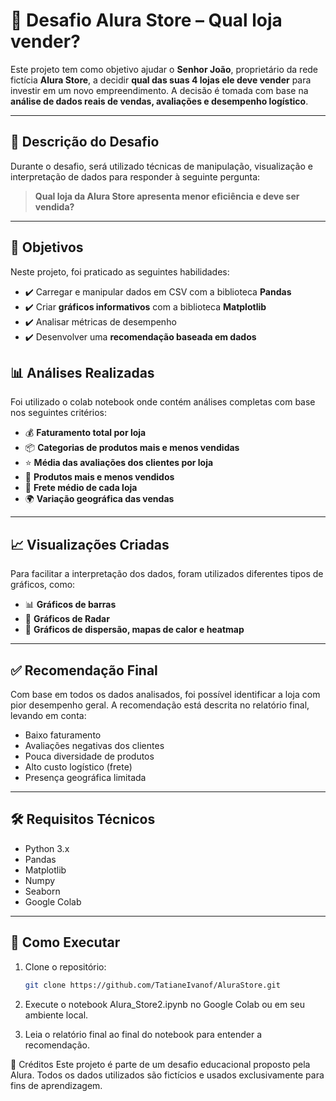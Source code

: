 # 🏪 Desafio Alura Store – Qual loja vender?

Este projeto tem como objetivo ajudar o **Senhor João**, proprietário da rede fictícia **Alura Store**, a decidir **qual das suas 4 lojas ele deve vender** para investir em um novo empreendimento. A decisão é tomada com base na **análise de dados reais de vendas, avaliações e desempenho logístico**.

---
## 📌 Descrição do Desafio

Durante o desafio, será utilizado técnicas de manipulação, visualização e interpretação de dados para responder à seguinte pergunta:

> **Qual loja da Alura Store apresenta menor eficiência e deve ser vendida?**

---

## 🎯 Objetivos

Neste projeto, foi praticado as seguintes habilidades:

- ✔️ Carregar e manipular dados em CSV com a biblioteca **Pandas**
- ✔️ Criar **gráficos informativos** com a biblioteca **Matplotlib**
- ✔️ Analisar métricas de desempenho 
- ✔️ Desenvolver uma **recomendação baseada em dados**

## 📊 Análises Realizadas

Foi utilizado o colab notebook onde contém análises completas com base nos seguintes critérios:

- 💰 **Faturamento total por loja**
- 📦 **Categorias de produtos mais e menos vendidas**
- ⭐ **Média das avaliações dos clientes por loja**
- 🛒 **Produtos mais e menos vendidos**
- 🚚 **Frete médio de cada loja**
- 🌍 **Variação geográfica das vendas**

---

## 📈 Visualizações Criadas

Para facilitar a interpretação dos dados, foram utilizados diferentes tipos de gráficos, como:

- 📊 **Gráficos de barras**
- 🥧 **Gráficos de Radar**
- 📍 **Gráficos de dispersão, mapas de calor e heatmap**

---

## ✅ Recomendação Final

Com base em todos os dados analisados, foi possível identificar a loja com pior desempenho geral. A recomendação está descrita no relatório final, levando em conta:

- Baixo faturamento
- Avaliações negativas dos clientes
- Pouca diversidade de produtos
- Alto custo logístico (frete)
- Presença geográfica limitada

---

## 🛠 Requisitos Técnicos

- Python 3.x
- Pandas
- Matplotlib
- Numpy
- Seaborn
- Google Colab

---

## 🚀 Como Executar

1. Clone o repositório:
   ```bash
   git clone https://github.com/TatianeIvanof/AluraStore.git

2. Execute o notebook Alura_Store2.ipynb no Google Colab ou em seu ambiente local.

3. Leia o relatório final ao final do notebook para entender a recomendação.

📌 Créditos
Este projeto é parte de um desafio educacional proposto pela Alura. Todos os dados utilizados são fictícios e usados exclusivamente para fins de aprendizagem.



